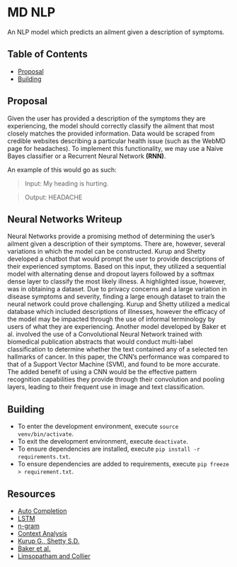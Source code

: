 # MD NLP

An NLP model which predicts an ailment given a description of symptoms.

## Table of Contents

- [Proposal](#proposal)
- [Building](#building)

## Proposal

Given the user has provided a description of the symptoms they are experiencing, the model should
correctly classify the ailment that most closely matches the provided information. Data would be scraped
from credible websites describing a particular health issue (such as the WebMD page for headaches). To
implement this functionality, we may use a Naive Bayes classifier or a Recurrent Neural Network **(RNN)**.

An example of this would go as such:

> Input: My heading is hurting.

> Output: HEADACHE

## Neural Networks Writeup

Neural Networks provide a promising method of determining the user’s ailment given a description of their symptoms. There are, however, several variations in which the model can be constructed. Kurup and Shetty developed a chatbot that would prompt the user to provide descriptions of their experienced symptoms. Based on this input, they utilized a sequential model with alternating dense and dropout layers followed by a softmax dense layer to classify the most likely illness. A highlighted issue, however, was in obtaining a dataset. Due to privacy concerns and a large variation in disease symptoms and severity, finding a large enough dataset to train the neural network could prove challenging. Kurup and Shetty utilized a medical database which included descriptions of illnesses, however the efficacy of the model may be impacted through the use of informal terminology by users of what they are experiencing. Another model developed by Baker et al. involved the use of a Convolutional Neural Network trained with biomedical publication abstracts that would conduct multi-label classification to determine whether the text contained any of a selected ten hallmarks of cancer. In this paper, the CNN’s performance was compared to that of a Support Vector Machine (SVM), and found to be more accurate. The added benefit of using a CNN would be the effective pattern recognition capabilities they provide through their convolution and pooling layers, leading to their frequent use in image and text classification.

## Building

- To enter the development environment, execute `source venv/bin/activate`.
- To exit the development environment, execute `deactivate`.
- To ensure dependencies are installed, execute `pip install -r requirements.txt`.
- To ensure dependencies are added to requirements, execute `pip freeze > requirement.txt`.

## Resources

- [Auto Completion](https://modeling-languages.com/nlp-architecture-model-autocompletion-domain/)
- [LSTM](https://colah.github.io/posts/2015-08-Understanding-LSTMs/)
- [n-gram](https://en.wikipedia.org/wiki/N-gram#:~:text=In%20the%20fields%20of%20computational,a%20text%20or%20speech%20corpus.)
- [Context Analysis](http://www.lexalytics.com/lexablog/context-analysis-nlps)
- [Kurup G., Shetty S.D.](https://link.springer.com/chapter/10.1007/978-981-16-2543-5_22)
- [Baker et al.](https://aclanthology.org/W16-5101.pdf)
- [Limsopatham and Collier](https://aclanthology.org/P16-1096.pdf)
